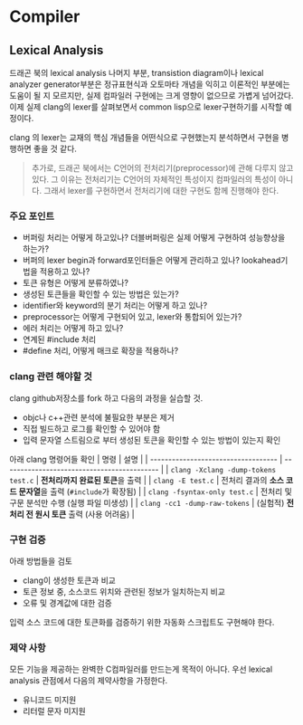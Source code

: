 # Compiler

## Lexical Analysis
드래곤 북의 lexical analysis 나머지 부분, transistion diagram이나 lexical analyzer generator부분은 정규표현식과 오토마타 개념을 익히고 이론적인 부분에는 도움이 될 지 모르지만, 실제 컴파일러 구현에는 크게 영향이 없으므로 가볍게 넘어갔다. 이제 실제 clang의 lexer를 살펴보면서 common lisp으로 lexer구현하기를 시작할 예정이다.

clang 의 lexer는 교재의 핵심 개념들을 어떤식으로 구현했는지 분석하면서 구현을 병행하면 좋을 것 같다.

> 추가로, 드래곤 북에서는 C언어의 전처리기(preprocessor)에 관해 다루지 않고 있다. 그 이유는 전처리기는 C언어의 자체적인 특성이지 컴파일러의 특성이 아니다. 그래서 lexer를 구현하면서 전처리기에 대한 구현도 함께 진행해야 한다. 

### 주요 포인트
- 버퍼링 처리는 어떻게 하고있나? 더블버퍼링은 실제 어떻게 구현하여 성능향상을 하는가?
- 버퍼의 lexer begin과 forward포인터들은 어떻게 관리하고 있나? lookahead기법을 적용하고 있나?
- 토큰 유형은 어떻게 분류하였나?
- 생성된 토큰들을 확인할 수 있는 방법은 있는가?
- identifier와 keyword의 분기 처리는 어떻게 하고 있나?
- preprocessor는 어떻게 구현되어 있고, lexer와 통합되어 있는가?
- 에러 처리는 어떻게 하고 있나?
- 연계된 #include 처리
- #define 처리, 어떻게 매크로 확장을 적용하나? 

### clang 관련 해야할 것
clang github저장소를 fork 하고 다음의 과정을 실습할 것.
- objc나 c++관련 분석에 불필요한 부분은 제거
- 직접 빌드하고 로그를 확인할 수 있어야 함
- 입력 문자열 스트림으로 부터 생성된 토큰을 확인할 수 있는 방법이 있는지 확인

아래 clang 명령어들 확인
| 명령                                  | 설명                                          |
| ----------------------------------- | ------------------------------------------- |
| `clang -Xclang -dump-tokens test.c` | **전처리까지 완료된 토큰**을 출력                        |
| `clang -E test.c`                   | 전처리 결과의 **소스 코드 문자열**을 출력 (`#include`가 확장됨) |
| `clang -fsyntax-only test.c`        | 전처리 및 구문 분석만 수행 (실행 파일 미생성)                 |
| `clang -cc1 -dump-raw-tokens`       | (실험적) **전처리 전 원시 토큰** 출력 (사용 어려움)           |


### 구현 검증
아래 방법들을 검토
- clang이 생성한 토큰과 비교
- 토큰 정보 중, 소스코드 위치와 관련된 정보가 일치하는지 비교
- 오류 및 경계값에 대한 검증

입력 소스 코드에 대한 토큰화를 검증하기 위한 자동화 스크립트도 구현해야 한다.

### 제약 사항
모든 기능을 제공하는 완벽한 C컴파일러를 만드는게 목적이 아니다. 우선 lexical analysis 관점에서 다음의 제약사항을 가정한다. 
- 유니코드 미지원
- 리터럴 문자 미지원
